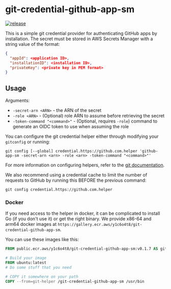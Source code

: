 # git-credential-github-app-sm

[![release](https://github.com/4ears-me/git-credential-github-app-sm/actions/workflows/release.yml/badge.svg)](https://github.com/4ears-me/git-credential-github-app-sm/actions/workflows/release.yml)

This is a simple git credential provider for authenticating GitHub apps by installation. The secret must
be stored in AWS Secrets Manager with a string value of the format:

```json
{
  "appId": <application ID>,
  "installationID": <installation ID>,
  "privateKey": <private key in PEM format>
}
```

## Usage
Arguments:
* `-secret-arn <ARN>` - the ARN of the secret
* `-role <ARN>` - (Optional) role ARN to assume before retrieving the secret
* `-token-command "<command>"` - (Optional, requires `-role`) command to generate an OIDC token to use when assuming the role

You can configure the git credential helper either through modifying your `gitconfig` or running:

```shell
git config [--global] credential.https://github.com.helper 'github-app-sm -secret-arn <arn> -role <arn> -token-command "<command>"'
```

For more information on configuring helpers, refer to the [git documentation](https://git-scm.com/docs/gitcredentials).

We also recommend using a credential cache to limit the number of requests to GitHub by running this BEFORE the previous command:

```shell
git config credential.https://github.com.helper
```

### Docker
If you need access to the helper in docker, it can be complicated to install Go (if you don't use it) or get the right
binary. We provide x86-64 and arm64 docker images at `https://gallery.ecr.aws/y1c6o4t8/git-credential-github-app-sm`.

You can use these images like this:

```dockerfile
FROM public.ecr.aws/y1c6o4t8/git-credential-github-app-sm:v0.1.7 AS git-helper

# Build your image
FROM ubuntu:latest
# Do some stuff that you need

# COPY it somewhere on your path
COPY --from=git-helper /git-credential-github-app-sm /usr/bin
```